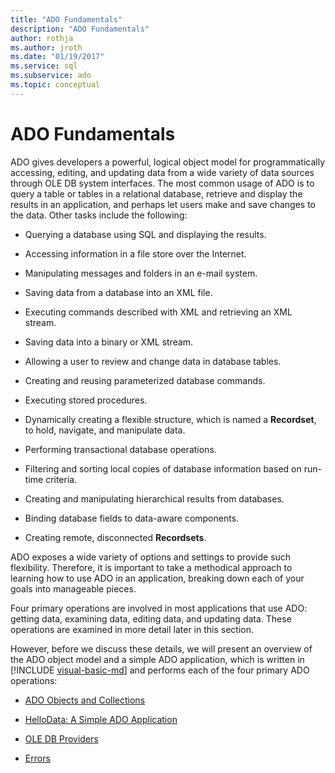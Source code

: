 ```yaml
---
title: "ADO Fundamentals"
description: "ADO Fundamentals"
author: rothja
ms.author: jroth
ms.date: "01/19/2017"
ms.service: sql
ms.subservice: ado
ms.topic: conceptual
---
```

# ADO Fundamentals
ADO gives developers a powerful, logical object model for programmatically accessing, editing, and updating data from a wide variety of data sources through OLE DB system interfaces. The most common usage of ADO is to query a table or tables in a relational database, retrieve and display the results in an application, and perhaps let users make and save changes to the data. Other tasks include the following:  
  
-   Querying a database using SQL and displaying the results.  
  
-   Accessing information in a file store over the Internet.  
  
-   Manipulating messages and folders in an e-mail system.  
  
-   Saving data from a database into an XML file.  
  
-   Executing commands described with XML and retrieving an XML stream.  
  
-   Saving data into a binary or XML stream.  
  
-   Allowing a user to review and change data in database tables.  
  
-   Creating and reusing parameterized database commands.  
  
-   Executing stored procedures.  
  
-   Dynamically creating a flexible structure, which is named a **Recordset**, to hold, navigate, and manipulate data.  
  
-   Performing transactional database operations.  
  
-   Filtering and sorting local copies of database information based on run-time criteria.  
  
-   Creating and manipulating hierarchical results from databases.  
  
-   Binding database fields to data-aware components.  
  
-   Creating remote, disconnected **Recordsets**.  
  
 ADO exposes a wide variety of options and settings to provide such flexibility. Therefore, it is important to take a methodical approach to learning how to use ADO in an application, breaking down each of your goals into manageable pieces.  
  
 Four primary operations are involved in most applications that use ADO: getting data, examining data, editing data, and updating data. These operations are examined in more detail later in this section.  
  
 However, before we discuss these details, we will present an overview of the ADO object model and a simple ADO application, which is written in [!INCLUDE [visual-basic-md](../../../includes/visual-basic-md.md)] and performs each of the four primary ADO operations:  
  
-   [ADO Objects and Collections](./ado-objects-and-collections.md)  
  
-   [HelloData: A Simple ADO Application](./hellodata-a-simple-ado-application.md)  
  
-   [OLE DB Providers](./ole-db-providers-ado.md)  
  
-   [Errors](./errors-ado.md)
